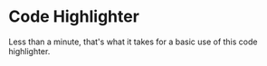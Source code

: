 # Code Highlighter

Less than a minute, that's what it takes for a basic use of this code highlighter.
